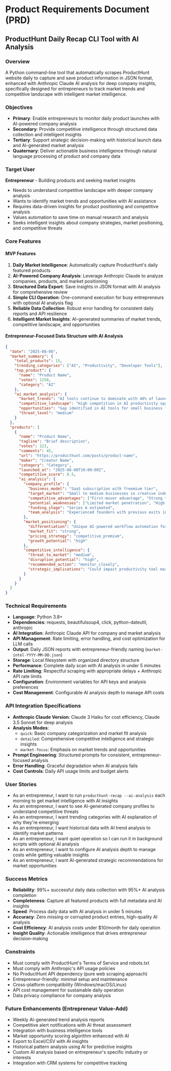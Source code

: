 # Product Requirements Document (PRD)
## ProductHunt Daily Recap CLI Tool with AI Analysis

### Overview
A Python command-line tool that automatically scrapes ProductHunt website daily to capture and save product information in JSON format, enhanced with Anthropic Claude AI analysis for deep company insights, specifically designed for entrepreneurs to track market trends and competitive landscape with intelligent market intelligence.

### Objectives
- **Primary**: Enable entrepreneurs to monitor daily product launches with AI-powered company analysis
- **Secondary**: Provide competitive intelligence through structured data collection and intelligent insights
- **Tertiary**: Support strategic decision-making with historical launch data and AI-generated market analysis
- **Quaternary**: Deliver actionable business intelligence through natural language processing of product and company data

### Target User
**Entrepreneur** - Building products and seeking market insights
- Needs to understand competitive landscape with deeper company analysis
- Wants to identify market trends and opportunities with AI assistance
- Requires data-driven insights for product positioning and competitive analysis
- Values automation to save time on manual research and analysis
- Seeks intelligent insights about company strategies, market positioning, and competitive threats

### Core Features

#### MVP Features
1. **Daily Market Intelligence**: Automatically capture ProductHunt's daily featured products
2. **AI-Powered Company Analysis**: Leverage Anthropic Claude to analyze companies, products, and market positioning
3. **Structured Data Export**: Save insights in JSON format with AI analysis for comprehensive review
4. **Simple CLI Operation**: One-command execution for busy entrepreneurs with optional AI analysis flag
5. **Reliable Data Collection**: Robust error handling for consistent daily reports and API resilience
6. **Intelligent Market Insights**: AI-generated summaries of market trends, competitive landscape, and opportunities

#### Entrepreneur-Focused Data Structure with AI Analysis
```json
{
  "date": "2025-08-08",
  "market_summary": {
    "total_products": 15,
    "trending_categories": ["AI", "Productivity", "Developer Tools"],
    "top_product": {
      "name": "Product Name",
      "votes": 1250,
      "category": "AI"
    },
    "ai_market_analysis": {
      "market_trends": "AI tools continue to dominate with 40% of launches focusing on productivity enhancement...",
      "competitive_landscape": "High competition in AI productivity space with differentiation through specialized workflows...",
      "opportunities": "Gap identified in AI tools for small business financial management...",
      "threat_level": "medium"
    }
  },
  "products": [
    {
      "name": "Product Name",
      "tagline": "Brief description",
      "votes": 123,
      "comments": 45,
      "url": "https://producthunt.com/posts/product-name",
      "maker": "Creator Name",
      "category": "Category",
      "launched_at": "2025-08-08T10:00:00Z",
      "competitive_score": 8.5,
      "ai_analysis": {
        "company_profile": {
          "business_model": "SaaS subscription with freemium tier",
          "target_market": "Small to medium businesses in creative industries",
          "competitive_advantages": ["First-mover advantage", "Strong technical team", "Strategic partnerships"],
          "potential_weaknesses": ["Limited market penetration", "High customer acquisition cost"],
          "funding_stage": "Series A estimated",
          "team_analysis": "Experienced founders with previous exits in similar space"
        },
        "market_positioning": {
          "differentiation": "Unique AI-powered workflow automation for creative teams",
          "market_fit": "strong",
          "pricing_strategy": "competitive_premium",
          "growth_potential": "high"
        },
        "competitive_intelligence": {
          "threat_to_market": "medium",
          "disruption_potential": "high",
          "recommended_action": "monitor_closely",
          "strategic_implications": "Could impact productivity tool market significantly"
        }
      }
    }
  ]
}
```

### Technical Requirements
- **Language**: Python 3.8+
- **Dependencies**: requests, beautifulsoup4, click, python-dateutil, anthropic
- **AI Integration**: Anthropic Claude API for company and market analysis
- **API Management**: Rate limiting, error handling, and cost optimization for LLM calls
- **Output**: Daily JSON reports with entrepreneur-friendly naming (`market-intel-YYYY-MM-DD.json`)
- **Storage**: Local filesystem with organized directory structure
- **Performance**: Complete daily scan with AI analysis in under 5 minutes
- **Rate Limiting**: Respectful scraping with appropriate delays + Anthropic API rate limits
- **Configuration**: Environment variables for API keys and analysis preferences
- **Cost Management**: Configurable AI analysis depth to manage API costs

### API Integration Specifications
- **Anthropic Claude Version**: Claude 3 Haiku for cost efficiency, Claude 3.5 Sonnet for deep analysis
- **Analysis Modes**: 
  - `quick`: Basic company categorization and market fit analysis
  - `detailed`: Comprehensive competitive intelligence and strategic insights
  - `market-focus`: Emphasis on market trends and opportunities
- **Prompt Engineering**: Structured prompts for consistent, entrepreneur-focused analysis
- **Error Handling**: Graceful degradation when AI analysis fails
- **Cost Controls**: Daily API usage limits and budget alerts

### User Stories
- As an entrepreneur, I want to run `producthunt-recap --ai-analysis` each morning to get market intelligence with AI insights
- As an entrepreneur, I want to see AI-generated company profiles to understand competitive threats
- As an entrepreneur, I want trending categories with AI explanation of why they're emerging
- As an entrepreneur, I want historical data with AI trend analysis to identify market patterns
- As an entrepreneur, I want quiet operation so I can run it in background scripts with optional AI analysis
- As an entrepreneur, I want to configure AI analysis depth to manage costs while getting valuable insights
- As an entrepreneur, I want AI-generated strategic recommendations for market opportunities

### Success Metrics
- **Reliability**: 99%+ successful daily data collection with 95%+ AI analysis completion
- **Completeness**: Capture all featured products with full metadata and AI insights
- **Speed**: Process daily data with AI analysis in under 5 minutes
- **Accuracy**: Zero missing or corrupted product entries, high-quality AI analysis
- **Cost Efficiency**: AI analysis costs under $10/month for daily operation
- **Insight Quality**: Actionable intelligence that drives entrepreneur decision-making

### Constraints
- Must comply with ProductHunt's Terms of Service and robots.txt
- Must comply with Anthropic's API usage policies
- No ProductHunt API dependency (pure web scraping approach)
- Entrepreneur-friendly: minimal setup and maintenance
- Cross-platform compatibility (Windows/macOS/Linux)
- API cost management for sustainable daily operation
- Data privacy compliance for company analysis

### Future Enhancements (Entrepreneur Value-Add)
- Weekly AI-generated trend analysis reports
- Competitive alert notifications with AI threat assessment
- Integration with business intelligence tools
- Market opportunity scoring algorithm enhanced with AI
- Export to Excel/CSV with AI insights
- Historical pattern analysis using AI for predictive insights
- Custom AI analysis based on entrepreneur's specific industry or interests
- Integration with CRM systems for competitive tracking
